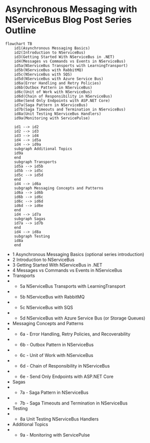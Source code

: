 <!-- ---
title: Content Ideas For Future Blog Articles
date: "2023-08-01T00:00:00.000Z"
description: "Ideas, sketches, and drafts for future blog articles."
image: "/ideas.png"
--- -->

# Asynchronous Messaging with NServiceBus Blog Post Series Outline

```mermaid
flowchart TB
    id1(Asynchronous Messaging Basics)
    id2(Introduction to NServiceBus)
    id3(Getting Started With NServiceBus in .NET)
    id4(Messages vs Commands vs Events in NServiceBus)
    id5a(NServiceBus Transports with LearningTransport)
    id5b(NServiceBus with RabbitMQ)
    id5c(NServiceBus with SQS)
    id5d(NServiceBus with Azure Service Bus)
    id6a(Error Handling and Retry Policies)
    id6b(Outbox Pattern in NServiceBus)
    id6c(Unit of Work with NServiceBus)
    id6d(Chain of Responsibility in NServiceBus)
    id6e(Send Only Endpoints with ASP.NET Core)
    id7a(Saga Pattern in NServiceBus)
    id7b(Saga Timeouts and Termination in NServiceBus)
    id8a(Unit Testing NServiceBus Handlers)
    id9a(Monitoring with ServicePulse)

    id1 --> id2
    id2 --> id3
    id3 --> id4
    id4 --> id5a
    id4 --> id9a
    subgraph Additional Topics
    id9a
    end
    subgraph Transports
    id5a --> id5b
    id5b --> id5c
    id5c --> id5d
    end
    id4 --> id6a
    subgraph Messaging Concepts and Patterns
    id6a --> id6b
    id6b --> id6c
    id6c --> id6d
    id6d --> id6e
    end
    id4 --> id7a
    subgraph Sagas
    id7a --> id7b
    end
    id4 --> id8a
    subgraph Testing
    id8a
    end
```

* 1 Asynchronous Messaging Basics (optional series introduction)
* 2 Introduction to NServiceBus 
* 3 Getting Started With NServiceBus in .NET
* 4 Messages vs Commands vs Events in NServiceBus
* Transports
* * 5a NServiceBus Transports with LearningTransport
* * 5b NServiceBus with RabbitMQ
* * 5c NServiceBus with SQS
* * 5d NServiceBus with Azure Service Bus (or Storage Queues)
* Messaging Concepts and Patterns
* * 6a - Error Handling, Retry Policies, and Recoverability
* * 6b - Outbox Pattern in NServiceBus
* * 6c - Unit of Work with NServiceBus
* * 6d - Chain of Responsibility in NServiceBus
* * 6e - Send Only Endpoints with ASP.NET Core
* Sagas
* * 7a - Saga Pattern in NServiceBus
* * 7b - Saga Timeouts and Termination in NServiceBus
* Testing
* * 8a Unit Testing NServiceBus Handlers
* Additional Topics
* * 9a - Monitoring with ServicePulse